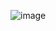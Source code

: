 ![image](https://user-images.githubusercontent.com/97865583/191935536-3e8a92d0-1df4-4530-a9f2-21010999a7c6.png)
